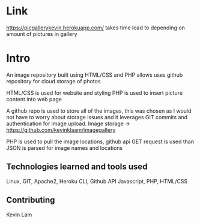 # Link
https://picgallerykevin.herokuapp.com/
takes time load to depending on amount of pictures in gallery

# Intro

An image repository built using HTML/CSS and PHP allows uses github repository for cloud storage of photos

HTML/CSS is used for website and styling
PHP is used to insert picture content into web page

A github repo is used to store all of the images, this was chosen as I would not have to worry about storage issues and it leverages GIT commits and authentication for image upload. Image storage -> https://github.com/kevinklaam/imagegallery

PHP is used to pull the image locations, github api GET request is used than JSON is parsed for image names and locations


## Technologies learned and tools used

Linux, GIT, Apache2, Heroku CLI, Github API
Javascript, PHP, HTML/CSS

## Contributing
Kevin Lam
